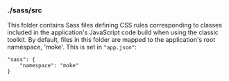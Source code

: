 ### ./sass/src

This folder contains Sass files defining CSS rules corresponding to classes
included in the application's JavaScript code build when using the classic toolkit.
By default, files in this folder are mapped to the application's root namespace, 'moke'.
This is set in `"app.json"`:

    "sass": {
        "namespace": "moke"
    }